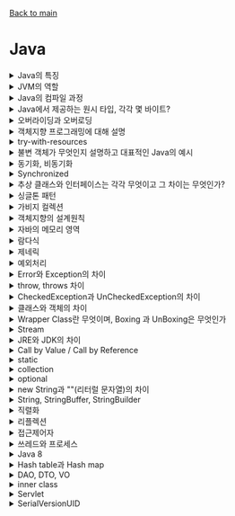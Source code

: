 [Back to main](/README.md)

# Java
<details>
<summary> Java의 특징 </summary>
Java는 객체지향 프로그래밍 언어로 기본 자료형을 제외한 모든 요소들이 객체로 표현됩니다.

- 객체 지향 개념의 특징인 캡슐화, 상속, 다형성이 잘 적용된 언어
- 장점
  - 자바는 자바 프로그램이 실행되는 동안 운영체제를 대신하는 자바 가상 머신 JVM 위에서 동작하기에 운영체제에 독립적이다
  - GabageCollector를 통한 자동적인 메모리 관리 가능
- 단점
  - JVM 위에서 동작한다는 것은 큰 장점이지만 JVM 위에서 동작하기때문에 다른 언어에 비교하여 실행 속도가 느리다는 단점이 있다
  - 다중 상속이나 타입에 엄격하며 제약이 많음

### 꼬리질문
- 방금 말씀하신 객체 지향 개념의 특징을 설명해주세요
  - 캡슐화
    - 객체 내부의 속성이나 행위를 외부에서 직접 접근할 수 없게 하는 것
    - private 멤버변수, getter/setter

  - 상속
    - 자식 클래스에서 부모 클래스로부터 부모의 모든 자원을 물려 받는 것을 의미
    - 상속을 통해 비효율적인 코드 중복을 피할 수 있고, 부모 클래스의 수정을 통해 자식 클래스 전체가 수정되기때문에 유지보수가 편리함
      ### 꼬리질문2
        - 자바는 다중상속을 지원하지않는데 그 이유는? 그리고 인터페이스는 지원하는데 왜 가능?
          - 다중상속의 경우 하나의 클래스가 여러 상위 클래스를 상속받는 것을 말하는데 여러 상위 클래스에 동일한 이름의 메소드가 있을 때 하위 클래스에서 어떤 메소드를 사용해야하는지 알 수 없는 문제가 발생해 자바에서는 다중상속을 지원하지않는것입니다.
          - 인터페이스는 구현체가 없기때문에 가능합니다.
    - 예시: Spring Data JPA를 사용하면 Repository에서 JpaRepository를 상속하여 우리가 직접 기능을 정의하지않아도 CRUD, Paging 등의 기능을 사용할 수 있는 것
  - 추상화
    - 클래스들의 공통적인 요소를 뽑아서 상위 클래스를 만들어내는 것
    - 즉, 공통적인 속성과 기능을 정의함으로써 코드의 중복을 줄이는 것
    - 자바에서의 예시로는 추상클래스와 인터페이스가 있음
    - 단점: 자바는 다중상속을 지원하지 않기 때문에 추상화를 사용하면 상속에 제한이 생길 수 있음, 자식 클래스에서 부모의 모든 기능을 사용하지 않아도 가지고 있어야한다는 것
  - 다형성
    - 하나의 객체나 메소드가 여러가지 다른 형태를 가질 수 있는 것
    - 오버라이딩과 오버로딩이 그 예시
</details>

<details>
<summary> JVM의 역할 </summary>

- JVM은 스택 기반으로 동작

- Java Byte Code를 OS에 맞게 해석해주는 역할

- 가비지컬렉션을 통해 자동적인 메모리 관리
</details>

<details>
<summary> Java의 컴파일 과정 </summary>

- 개발자가 확장자명이 .java인 자바 파일을 생성하여 build
- java compiler에 의해 확장자명 .class인 자바 바이트코드를 생성
- Class Loader를 통해 JVM 메모리 내로 로드
- 실행엔진을 통해 컴퓨터가 읽을 수 있는 기계어로 해석

</details>

<details>
<summary> Java에서 제공하는 원시 타입, 각각 몇 바이트? </summary>

- 정수형 byte(1), short(2), int(4), Long(8)
- 실수형 float(4), double(8)
- 문자형 char(2)
- 논리형 boolean(1)
</details>

<details>
<summary> 오버라이딩과 오버로딩 </summary>

- 오버라이딩은 상위 클래스의 메소드를 하위 클래스의 메소드에서 재정의하는것
  - toString, 상속
- 오버로딩은 같은 이름의 메소드를 매개변수의 타입과 갯수를 다르게하여 여러개 정의하는것
  - 생성자 오버로딩(매개변수 없는 경우, 모든 매개변수가 있는 경우)
</details>

<details>
<summary> 객체지향 프로그래밍에 대해 설명 </summary>

- 객체지향 프로그래밍은 현실세계에 존재하는 모든 사물을 객체로 보고, 프로그래밍 구현 시 프로그램에 필요한 객체를 파악하고 그 상태와 행위를 가진 객체를 만들어 각각 객체들의 역할이 무엇인지 정의하여 객체들 간의 상호작용을 통해 프로그램을 만드는 것
- 기능이 아닌 객체가 중심으로 누가 무엇을 할것인가를 정의하는 것입니다.
- 특징으로는 캡슐화, 상속, 다형성, 추상화 등이 있고 모듈을 재사용할 수 있다는 장점이 있어 확장 및 유지보수가 용이합니다.
</details>


<details>
<summary> try-with-resources </summary>

- try-catch-finally의 문제점을 보완하기 위해 나온 개념
- try() 안에 자원 객체를 전달하면 try 블록이 끝나고 자동으로 자원을 해제해주는 기능입니다.
- 따로 finally 문을 작성하지 않아도 됩니다.

</details>

<details>
<summary> 불변 객체가 무엇인지 설명하고 대표적인 Java의 예시 </summary>

- 불변 객체란 객체가 생성된 이후 내부의 상태가 변하지 않는 객체
- Java에서는 원시 타입의 경우 final 키워드를 사용해 불변객체를 만들 수 있고 참조 타입일 경우엔 추가적인 작업이 필요함
- 참조타입일 경우 배열을 예시로 들면 배열을 받아 copy해서 저장하고, getter를 clone으로 반환하여 불변 객체를 만들 수 있습니다.
- 리스트도 마찬가지로 내부를 복사하여 전달하는데 이를 방어적 복사라고 합니다.
- 불변객체는 Thread-safe하여 병렬 프로그래밍에 유용하며, 동기화롤 고려하지 않아도 됩니다.
  - Thread-safe 하다는 것은?
    - Thread는 프로그램의 독립적인 실행 흐름, 여러 작업을 동시에 처리하기 위해 사용
    - Thread-safe는 멀티쓰레드 프로그래밍 환경에서 사용되는 용어로 어떤 자원에 여러 쓰레드가 동시에 접근해도 프로그램 실행에 문제가 없는 상태를 의미합니다.
- 메소드 호출 시 파라미터 값이 변하지 않는다는 것을 보장할 수 있습니다
- 가비지 컬렉터가 스캔하는 객체의 수가 줄기때문에 가비지 컬렉션 성능을 높일 수 있습니다. 
</details>

<details>
<summary> 동기화, 비동기화 </summary>

### 동기화
- 한 자원에 동시에 접근하는 것을 제한
- 동시 접근이 불가능하기때문에 순차적으로 접근
- 다음 실행 명령은 현재 실행 중인 명령이 종료될 때까지 대기

### 비동기화
- 현재 실행 중인 명령이 종료되지 않아도 다음 명령을 실행할 수 있는 것
- Ajax 등이 있음

</details> 

<details>
<summary> Synchronized </summary>
멀티 쓰레드 환경에서 사용되는 키워드로 동기화

- 하나의 쓰레드에서 자원을 사용하고 있다면 다른 쓰레드에서 접근하는 것을 막아 교착 상태를 방지하는 키워드
- 데이터의 Thread-safe를 위해 자바에서 제공하는 키워드
- 변수와 메소드에 사용할 수 있음
- 키워드를 너무 많이 사용하면 동기화 요청이 너무 많아져 성능 저하가 될 수 있어 적절히 사용해야함


</details>

<details>
<summary> 추상 클래스와 인터페이스는 각각 무엇이고 그 차이는 무엇인가? </summary>

- 추상 클래스는 클래스 내에 메소드에 선언부만 있고 구현부가 없는 추상메소드가 하나 이상 포함하는 클래스를 추상 클래스라고 합니다.
- 인터페이스는 모든 메소드가 추상 메소드로 이루어진것
### 공통점
- new 연산자로 인스턴스 생성 불가
- 사용을 위해 하위 클래스에서 확장 / 구현
### 차이점
- 추상 클래스는 클래스 내에 변수, 구현부가 있는 메소드가 존재할 수 있지만 인터페이스는 불가능
- 추상클래스는 다중상속이 불가능, 인터페이스는 가능
</details>

<details>
<summary> 싱글톤 패턴 </summary>

- 단 하나의 인스턴스를 생성해 사용하는 디자인 패턴
- 인스턴스가 1개만 존재해야 한다는 것을 보장하고 싶은 경우와 동일한 인스턴스를 자주 생성해야하는 경우 메모리 낭비 방지를 위해 주로 사용

</details>

<details>
<summary> 가비지 컬렉션 </summary>

- Java의 메모리 구조 중 Heap 메모리 영역에 동적 할당되었으나 더이상 참조되지 않는 대상을 탐지하여 메모리에서 해제하는 JVM의 기능
  - 왜 Heap 영역인가? -> 객체가 새로 생성되면 Heap 영역에 되기때문
  - 더이상 참조되지않는다는 것 객체가 null 이 되는 것
- 개발자가 코드로 호출할 필요 없이 JVM이 백그라운드에서 자동적으로 수행

### 장점
- 개발자가 동적으로 할당한 메모리 영역을 관리하지 않아도 되며 메모리 누수 등의 버그를 줄일 수 있음
  
### 단점
- 어떤 메모리를 해제할지 결정하는데 추가 비용 발생
- 메모리를 해제하는 시점이나 점유 시간을 예측할 수 없음
  - 프로그램이 예측 불가능하게 일시적으로 정지할 수 있다는 단점
</details>

<details>
<summary> 객체지향의 설계원칙 </summary>

객체 지향의 설계 원칙은 SOLID 라고 함
### S
SRP 단일 책임의 원칙
- 하나의 클래스는 하나의 책임을 가져야하며, 변경 또한 하나의 이유를 가져야함
### O
OCP 개방 폐쇄의 원칙
- 클래스는 확장에는 개방적이고 변경에는 폐쇄적이여야함
### L
LSP 리스코프 치환의 원칙
- 하위 타입의 객체는 상위 타입의 객체에서 가능한 행위를 수행할 수 있어야함
- 즉 하위 타입은 상위 타입으로 대체될 수 있어야함
### I
ISP 인터페이스 분리의 원칙
- 인터페이스는 최소한의 기능을 가져야 한다는 원칙
- SRP와 동일한 개념으로 SRP는 클래스 ISP는 인터페이스가 그 대상이 된다는 것
### D
DIP 의존관계 역전의 원칙
- 구현클래스에 의존하지말고 보다 추상적인 클래스 (인터페이스)에 의존해야한다는 것

</details>

<details>
<summary> 자바의 메모리 영역 </summary> 

- 자바의 메모리영역은 크게 모든 스레드가 공유해서 사용하는 메소드영역, 힙영역
- 스레드 별로 하나씩 생성되는 스택영역, PC 레지스터, 네이티브 메서드 스택으로 구분됨
  - 메소드 영역은 static 변수, final 클래스 등이 생성되는 영역,  JVM이 동작해서 클래스가 로딩될 때 생성
  - 힙 영역 new 키워드로 생성된 객체와 배열 등이 생성되는 영역, 런타임시 할당
    - GC가 사용하지않는 인스턴스를 감지해 메모리를 관리하는 영역
  - 스택영역은 지역 변수, 파라미터, 리턴 값 등이 생성되는 영역, 컴파일 타임 시 할당
  - PC 레지스터는 현재 스레드가 실행되는 부분의 주소와 명령을 저장하고 있는 영역
  - 네이티브 메서드 스택
    - 자바 이외의 언어로 작성된 네이티브 코드를 실행할 때 사용되는 메모리 영역

</details>

<details>
<summary> 람다식 </summary>
함수형 프로그래밍 기법, 메서드를 하나의 식으로 표현하는 방식

### 람다식의 장점
코드의 간결성과 가독성을 높일 수 있음

### 람다식 구현 방법
- 매개변수 -> 구현부로 이용하여 사용
- 구현부가 단일 실행문이면 {} 실행 가능
- 단일문이 return문만이면 괄호를 생략 가능

### 익명함수란
- 이름이 붙지 않고 프로그램에서 일시적으로 한번만 사용되고 버려지는 객체
- 재사용성이 없음
- 일시적으로 한번만 사용되어야 하는 객체의 경우 사용

</details>

<details>
<summary> 제네릭 </summary>
클래스나 메서드에서 사용될 데이터 타입을 미리 지정하지 않고 실행 시점에 결정할 수 있도록 하는 기술

- List가 그 예시, List에 담기는 객체를 그 때 그 때 지정해서 사용하는 것
- <> 괄호로 사용할 수 있음
- 제네릭은 괄호 내부에 식별자 기호를 지정해서 사용할 수 있는데 이 때 식별자를 타입 매개변수라고 하며 T로 사용함
### 타입 매개변수
- 제네릭을 이용한 클래스나 메소드 설계 시 사용
- jdk 1.7 버전 이후부터 new 생성자 부분의 제네릭 타입 생략 가능 -> 제네릭 나름 타입 추론을 하여 생략된 곳을 넣어주기 때문
- 타입 파라미터에 할당 가능한 타입은 Reference 타입 뿐
- Wrapper 클래스 (Integer, Double 등)이 이때 사용됨
- 제네릭 내부에 타입은 여러개 지정할 수 있음
### 제네릭 사용 이유와 이점
- 컴파일 시 타입 검사를 통해 예외 방지
- 불필요한 캐스팅을 없애 성능 향상

</details>

<details>
<summary> 예외처리 </summary>
  
  - 예외란 실행 도중 발생한 비정상적인 상황을 말하며 예외 처리를 통해 프로그램이 비 정상적으로 종료되지 않도록 처리 가능
  - try-catch-finally 구문을 사용하거나 throws 예외 타입을 메서드 선언부에 추가
  - ExceptionHandler를 통해 전역적으로 처리하는 방법 등이 있음

</details>

<details>
<summary> Error와 Exception의 차이 </summary>

- Error는 실행 중 일어날 수 있는 치명적인 오류로 컴파일 시점에서 체크할 수 없고, Error 발생 시 프로그램이 비정상 종료됨
- Exception은 Error보다는 비교적 경미한 오류이며, 예외처리를 통해 프로그램의 비정상 종료를 막을 수 있는 것


</details>

<details>
<summary> throw, throws 차이 </summary>

- throw: 개발자가 의도적으로 예외를 던지는것
- throws: 메소드 뒤에 붙여 예외 처리를 하는 것

</details>

<details>
<summary> CheckedException과 UnCheckedException의 차이</summary>

- CheckException은 실행 전 예측 가능한 예외를 말하며 반드시 예외 처리를 해야함. 대표적으로 IOException이 있음
- UnCheckException은 실행 중 발생할 수 있는 예외를 말하며, 반드시 예외 처리를 해야하는 것은 아님. 대표적으로 NullPointerException이 있음
- RuntimeException을 상속하여 CustomException을 구현한다면 UnCheckedException이 됨


</details>

<details> 
<summary> 클래스와 객체의 차이 </summary>

- 클래스는 객체를 만들어내기 위한 설계도로 객체를 생성하는데에 사용됨
- 객체는 클래스를 기반으로 생성된 것
- 객체에 메모리가 할당되어 실제로 활용되는 실체를 인스턴스 (소프트웨어 내로 들어오면 인스턴스)

</details>

<details>
<summary> Wrapper Class란 무엇이며, Boxing 과 UnBoxing은 무엇인가 </summary>

- 자바의 원시타입, 기본 자료형 int, long 등을 객체로 표현한 것을 Wrapper Class라고 함
- 기본 자료형을 Wrapper class로 변환하는 것을 Boxing 그 반대를 UnBoxing 이라고 함
### 꼬리질문
Wrapper Class를 왜 사용하는가?
- 자바의 원시타입은 null 값이 들어갈 수 없음, 또한 이들은 참조 객체가 아니기 때문에 제네릭 구문 내에 사용할 수 없음
  - 제네릭의 < > 안에는 참조 객체만 들어갈 수 있기때문
- 그래서 이를 위해 Wrapper Class를 사용

</details>

<details>
<summary> Stream </summary>

- 자바8에서 추가된 람다를 활용할 수 있는 기술 중 하나
- 자바 8 이전에는 배열이나 컬렉션 인스턴스를 다루기 위해 for문이나 foreach 문을 돌면서 요소를 하나하나 꺼내서 다루었어야함
- 이를 람다식을 활용하여 보다 간결하게 표현할 수 있게 하는 것
- forEach, filter, map 등이 있음

</details>
<details>
<summary> JRE와 JDK의 차이 </summary>

#### JRE
- java runtime environment 로 자바 프로그램을 실행시키는 환경
- read only

#### JDK
- java development kit 로 자바를 활용해서 개발하는데 사용, jdk는 jre를 포함하고 있다
- write, read only
</details>

<details>
<summary> Call by Value / Call by Reference </summary>

- 메소드의 매개변수 호출 방식
- Call by value는 값을 전달하는 것으로 a 메소드에서 보낸 값을 b에서 변경한다고 해도 a 메소드가 가지고 있던 본래의 값이 변화하지 않음
- Call by reference는 객체의 참조값, 주소를 전달하는 것으로 a 메소드에서 보낸 객체를 b 메소드에서 변경하면 a 메소드가 가지고 있던 본래의 값 또한 변경되는 것

</details>

<details>
<summary> static </summary>
고정된 이라는 의미를 가짐, 메모리에 한번 할당되어 프로그램이 종료될 때 해제되는 것

- static 키워드는 변수나 메소드에 사용할 수 있습니다
- 클래스가 메모리에 올라갈 때 자동으로 생성되며 클래스 로딩이 끝나면 바로 사용 가능합니다. 즉 인스턴스 생성 없이 사용 가능하다는 것
- 메소드 영역에 생성되기 때문에 GC의 관리를 받지 않고 프로그램이 종료될 때까지 메모리에 값이 유지된 채로 존재하게 됨

#### 사용하는 이유
- 자주 변하지 않는 값이나 공통으로 사용되는 값인 공용 자원에 접근 시 매번 메모리에 로딩하고 값을 읽어들이는 것보다 비용을 줄이고 효율을 높일 수 있음
- 인스턴스 생성 없이 바로 사용 가능하여 프로그램 내에서 공통으로 사용되는 데이터들을 관리할 때 이용
  #### 예시
  - Controller 반환 시 ResponseEntity 를 사용했는데 그 때 body에 보낼 내용을 CommonResponse에 담아서 보냈다. 그 때 CommonResponse 클래스 내 toResponse라는 static 메소드를 사용하여 CommonResponse 인스턴스를 생성하지않고 바로 body에 담아 보낼 수 있었음
</details>

<details>
<summary> collection </summary>

- 배열 사용 시 크기가 고정적이고 데이터 삭제 시 해당 인덱스의 데이터가 비면서 메모리가 낭비되는 등의 문제점이 있었음
- 이러한 문제없이 다수의 데이터를 효율적으로 관리하고자 만들어진 자료구조들이 있는 프레임워크
- collection framework에는 List, Set, Map 등이 있음

### List
- 순서가 있는 데이터의 집합, 데이터의 중복을 허용, 대표적인 구현체로 ArrayList, LinkedList, Vector
#### LinkedList?
- 각 노드가 데이터와 포인터를 가지고 한 줄로 연결되어 있는 방식의 자료구조
- 데이터의 추가 / 삭제가 많은 경우 사용
  - 데이터를 추가하거나 삭제할 때 인덱스가 변경되는 일이 없음
  - 검색 시 인덱스가 없어 탐색 속도가 떨어질 수 있음

#### Vector?
Vector는 동기화된 메소드로 구성되어있어, 멀티 스레드가 동시에 메소드를 실행할 수 없음
- 멀티스레드 환경에서 안전하게 객체를 추가, 삭제할 수 있음
- 스레드가 1개일때도 동기화를 하기 때문에 ArrayList보다 성능이 떨어짐


### Set
- 순서가 없는 데이터의 집합, 데이터의 중복 비허용, 대표적인 구현체로 HashSet, 순서를 보장하기 위해 LinkedHastSet을 사용할 수 있음

### Map
- 키와 값이 한 쌍으로 이루어져 있고, 순서가 없는 데이터,  키를 기준으로 중복을 허용하지 않음, 대표적인 구현체로 HastMap이 있고 순서를 보장하기 위해 LinkedHastMap을 사용할 수 있음
 

</details>

<details>
<summary> optional </summary> 
  
- 개발 시 가장 흔히 발생하는 예외 중 하나인 NullPointerException을 피하기 위해 null 검사를 해야하는데 그에 대한 처리를 모두 작성하면 코드가 복잡해질 수 있음
- Optional 클래스를 사용해 NPE를 방지할 수 있도록 함
- null이 올 수 있는 값을 감싸는 Wrapper 클래스

- Optional.empty, 등등이 있지만 가장 많이 사용한 것은 Optional.get.orElseThrow, 예외가 발생할 때의 처리를 해줄 수 있음

- Optional을 너무 많이 사용하면 시스템 성능이 저하되기 때문에 결과가 null이 될 수 있으며 그로 인해 오류가 발생할 가능성이 매우 높을 때만 잘 사용해야함

</details>

<details>
<summary> new String과 ""(리터럴 문자열)의 차이 </summary>

- new String()은 new 키워드로 새로운 객체를 생성하기때문에 메모리 Heap영역에 저장됨
- 리터럴 문자열은 Heap 안에 있는 String Pool 영역에 저장됨

</details>

<details>
<summary> String, StringBuffer, StringBuilder </summary>

셋 모두 문자열을 표현하는 객체 타입
- String은 불변 객체이고, StringBuffer와 StringBuilder는 가변의 속성을 가짐
- StringBuffer는 동기화를 지원하여 멀티 쓰레드 환경에서 주로 사용하며
- String Builder는 동기화를 지원하지 않아 싱글 쓰레드 환경에서 주로 사용

#### String은 왜 불변객체?
- String 객체들은 Heap의 String Pool 이라는 공간에 저장되는데 참조하려는 문자열이 String Pool에 존재하는 경우 새로 생성하지 않고 Pool 내의 객체를 사용함

</details>

<details>
<summary> 직렬화 </summary>

시스템 내부에서 사용되는 객체 또는 데이터를 외부의 시스템에서도 사용할 수 있도록 바이트 형태로 데이터를 변환하는 것

### 역직렬화
직렬화된 바이트 형태의 데이터를 다시 객체로 변환하는 과정

### 꼬리질문1 - 자주 변경되는 코드라면 직렬화를 하는 것이 좋은가?
- 아니다.
- 역직렬화의 경우 타입에 민감하기때문에 자주 변경되는 코드라면 직렬화를 안하는 것이 좋음

 </details>


<details>
<summary> 리플렉션 </summary>
구체적인 클래스 타입을 알지 못해도 그 클래스의 메소드, 타입, 변수들에 접근할 수 있도록 해주는 자바 API

### 어떠한 경우에 사용되는가?
코드 작성 시점에는 어떤 타입의 클래스를 사용할지 모르지만, 런타임 시점에 지금 실행되고 있는 클래스를 가져와서 실행해야 하는 경우 사용
- ex) 스프링의 어노테이션, IDE의 자동완성기능

 </details>

<details>
<summary> 접근제어자 </summary>

- public
  - 전체
- protected
  - 같은 패키지와 자손 클래스
- default
  - 같은 패키지
- private
  - 같은 클래스


</details>

<details>
<summary> 쓰레드와 프로세스 </summary>

- 프로세스는 메모리 상에서 실행중인 프로그램
- 쓰레드는 이 프로세스 안에서 실행되는 흐름 단위

</details>

<details>
<summary> Java 8 </summary>

- 인터페이스 내에서 static과 defalut 메소드 사용 가능
- 람다식 추가
- stream 추가

</details>

<details>
<summary> Hash table과 Hash map </summary>

- Hash: 데이터를 다루는 기법 중 하나
- Hash 함수: 데이터를 효율적으로 관리하고자 임의의 길이의 데이터를 고정된 길이의 데이터로 매핑
- Key Value 값으로 매핑되는 과정을 해싱

### 해시 테이블과 해시 맵
- 해시 테이블과 해시 맵 모두 키, value 값을 사용하여 값을 저장, 조회하지만
- hash table은 null 값을 허용하지 않고
- hasp map은 null 값을 허용한다는 차이


</details> 


<details>
<summary> DAO, DTO, VO </summary>

- DAO : DB에 접근하기 위한 객체
- DTO : 계층간 데이터 교환을 위한 객체
- VO: 계층간 데이터 교환을 위해 사용되나 getter 기능만 존재

</details> 

<details>
<summary> inner class </summary>

클래스 내부에 또 하나의 클래스를 만든 것
- 외부 클래스에서는 내부 클래스를 객체화하여 객체로 클래스 내의 자원을 사용할 수 있음
- 내부 클래스에서는 외부 클래스의 자원을 직접 사용 가능

### 왜 사용하는가?

- 서로 관련 있는 클래스를 논리적으로 묶어서 표현함으로써 캡슐화를 증가시키고 코드 복잡성을 낮출 수 있음

</details> 

<details>
<summary> Servlet </summary>

클라이언트의 요청을 처리하고, 그 결과를 반환하는 Servlet 클래스의 구현 규칙을 지킨 자바 웹 프로그래밍 기술

- 자바를 사용해 웹을 만들기 위해 필요한 기술
  
### 동작 방식
1. 사용자가 URL을 입력하면 HTTP Request가 Servlet Container로 전송
2. 요청 받은 컨테이너는 HttpServletRequest, HttpServletResponse 객체를 생성
3. web.xml을 기반으로 요청한 URL이 어느 서블릿에 대한 요청인지 찾음
4. 해당 서블릿에서 service 메소드 호출 후 GET, POST 여부에 따라 doGet, doPost를 호출
5. doGet, doPost 메소드는 동적 페이지를 생성한 후 HttpServletResponse 객체에 응답을 보냄
6. HttpServletRequest, HttpServletResponse 두 객체를 소멸

</details> 

<details>
<summary> SerialVersionUID </summary>

- 직렬화 시 Class의 버전 아이디를 설정하는 것
- 직접 설정하지 않을 시 컴파일러가 계산한 값을 부여함
- 컴파일러는 SerialVersionUID 설정 시 Serializable class 혹은 Outer Class를 참고하여 만들기 때문에 클래스 변경 시 UID가 변경될 수 있음
- 따라서 직렬화 시와 역직렬화 시 SerialVersionUID가 다름에서 오는 예외가 발생할 수 있기때문에 직접 지정해야함

</details> 


<!-- 
<details>
<summary> </summary>

</details> 
-->